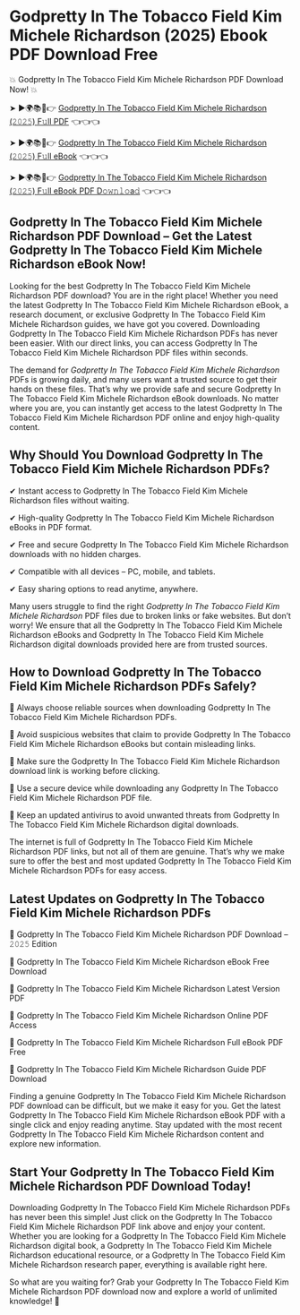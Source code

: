 # Godpretty In The Tobacco Field Kim Michele Richardson (2025) Ebook PDF Download Free

💥 Godpretty In The Tobacco Field Kim Michele Richardson PDF Download Now! 💥

➤ ►🌍📚📱👉 [Godpretty In The Tobacco Field Kim Michele Richardson (𝟸𝟶𝟸𝟻) F𝚞ll PDF](https://getpdf.xyz/godpretty-in-the-tobacco-field-kim-michele-richardson) 👈👈👈


➤ ►🌍📚📱👉 [Godpretty In The Tobacco Field Kim Michele Richardson (𝟸𝟶𝟸𝟻) F𝚞ll eBook](https://getpdf.xyz/godpretty-in-the-tobacco-field-kim-michele-richardson) 👈👈👈


➤ ►🌍📚📱👉 [Godpretty In The Tobacco Field Kim Michele Richardson (𝟸𝟶𝟸𝟻) F𝚞ll eBook PDF D𝚘𝚠𝚗𝚕𝚘a𝚍](https://getpdf.xyz/godpretty-in-the-tobacco-field-kim-michele-richardson) 👈👈👈


## Godpretty In The Tobacco Field Kim Michele Richardson PDF Download – Get the Latest Godpretty In The Tobacco Field Kim Michele Richardson eBook Now!

Looking for the best Godpretty In The Tobacco Field Kim Michele Richardson PDF download? You are in the right place! Whether you need the latest Godpretty In The Tobacco Field Kim Michele Richardson eBook, a research document, or exclusive Godpretty In The Tobacco Field Kim Michele Richardson guides, we have got you covered. Downloading Godpretty In The Tobacco Field Kim Michele Richardson PDFs has never been easier. With our direct links, you can access Godpretty In The Tobacco Field Kim Michele Richardson PDF files within seconds.

The demand for *Godpretty In The Tobacco Field Kim Michele Richardson* PDFs is growing daily, and many users want a trusted source to get their hands on these files. That’s why we provide safe and secure Godpretty In The Tobacco Field Kim Michele Richardson eBook downloads. No matter where you are, you can instantly get access to the latest Godpretty In The Tobacco Field Kim Michele Richardson PDF online and enjoy high-quality content.

## Why Should You Download Godpretty In The Tobacco Field Kim Michele Richardson PDFs?

✔ Instant access to Godpretty In The Tobacco Field Kim Michele Richardson files without waiting.

✔ High-quality Godpretty In The Tobacco Field Kim Michele Richardson eBooks in PDF format.

✔ Free and secure Godpretty In The Tobacco Field Kim Michele Richardson downloads with no hidden charges.

✔ Compatible with all devices – PC, mobile, and tablets.

✔ Easy sharing options to read anytime, anywhere.

Many users struggle to find the right *Godpretty In The Tobacco Field Kim Michele Richardson* PDF files due to broken links or fake websites. But don’t worry! We ensure that all the Godpretty In The Tobacco Field Kim Michele Richardson eBooks and Godpretty In The Tobacco Field Kim Michele Richardson digital downloads provided here are from trusted sources.

## How to Download Godpretty In The Tobacco Field Kim Michele Richardson PDFs Safely?

📌 Always choose reliable sources when downloading Godpretty In The Tobacco Field Kim Michele Richardson PDFs.

📌 Avoid suspicious websites that claim to provide Godpretty In The Tobacco Field Kim Michele Richardson eBooks but contain misleading links.

📌 Make sure the Godpretty In The Tobacco Field Kim Michele Richardson download link is working before clicking.

📌 Use a secure device while downloading any Godpretty In The Tobacco Field Kim Michele Richardson PDF file.

📌 Keep an updated antivirus to avoid unwanted threats from Godpretty In The Tobacco Field Kim Michele Richardson digital downloads.

The internet is full of Godpretty In The Tobacco Field Kim Michele Richardson PDF links, but not all of them are genuine. That’s why we make sure to offer the best and most updated Godpretty In The Tobacco Field Kim Michele Richardson PDFs for easy access.

## Latest Updates on Godpretty In The Tobacco Field Kim Michele Richardson PDFs

🔹 Godpretty In The Tobacco Field Kim Michele Richardson PDF Download – 𝟸𝟶𝟸𝟻 Edition

🔹 Godpretty In The Tobacco Field Kim Michele Richardson eBook Free Download

🔹 Godpretty In The Tobacco Field Kim Michele Richardson Latest Version PDF

🔹 Godpretty In The Tobacco Field Kim Michele Richardson Online PDF Access

🔹 Godpretty In The Tobacco Field Kim Michele Richardson Full eBook PDF Free

🔹 Godpretty In The Tobacco Field Kim Michele Richardson Guide PDF Download

Finding a genuine Godpretty In The Tobacco Field Kim Michele Richardson PDF download can be difficult, but we make it easy for you. Get the latest Godpretty In The Tobacco Field Kim Michele Richardson eBook PDF with a single click and enjoy reading anytime. Stay updated with the most recent Godpretty In The Tobacco Field Kim Michele Richardson content and explore new information.

## Start Your Godpretty In The Tobacco Field Kim Michele Richardson PDF Download Today!

Downloading Godpretty In The Tobacco Field Kim Michele Richardson PDFs has never been this simple! Just click on the Godpretty In The Tobacco Field Kim Michele Richardson PDF link above and enjoy your content. Whether you are looking for a Godpretty In The Tobacco Field Kim Michele Richardson digital book, a Godpretty In The Tobacco Field Kim Michele Richardson educational resource, or a Godpretty In The Tobacco Field Kim Michele Richardson research paper, everything is available right here.

So what are you waiting for? Grab your Godpretty In The Tobacco Field Kim Michele Richardson PDF download now and explore a world of unlimited knowledge! 🚀